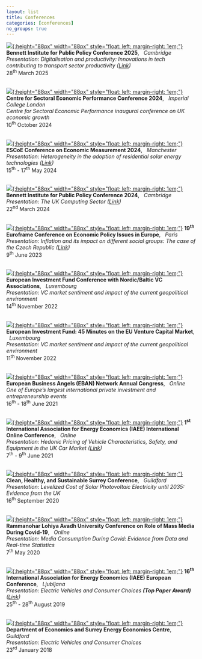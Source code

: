 ```yaml
---
layout: list
title: Conferences
categories: [conferences]
no_groups: true
---
```


[![](/assets/img/Bennett.jpg){:height="88px" width="88px" style="float: left; margin-right: 1em;"}](https://www.bennettinstitute.cam.ac.uk/) **Bennett Institute for Public Policy Conference 2025**, &nbsp; *Cambridge* <br>
*Presentation: Digitalisation and productivity: Innovations in tech contributing to transport sector productivity ([Link](https://www.bennettinstitute.cam.ac.uk/wp-content/uploads/2025/03/Bennett-Institute-for-Public-Policy-Annual-Conference-2025-programme.pdf))* <br>
28<sup>th</sup> March 2025 <br> <br>

[![](/assets/img/CSEP.jpeg){:height="88px" width="88px" style="float: left; margin-right: 1em;"}](https://www.imperial.ac.uk/sectoral-economic-performance/) **Centre for Sectoral Economic Performance Conference 2024**, &nbsp; *Imperial College London* <br> *Centre for Sectoral Economic Performance inaugural conference on UK economic growth* <br>
10<sup>th</sup> October 2024 <br> <br>

[![](/assets/img/ESCoE.jpg){:height="88px" width="88px" style="float: left; margin-right: 1em;"}](https://www.escoe.ac.uk/) **ESCoE Conference on Economic Measurement 2024**, &nbsp; *Manchester* <br> *Presentation: Heterogeneity in the adoption of residential solar energy technologies ([Link](https://virtual.oxfordabstracts.com/#/event/5114/submission/45))* <br>
15<sup>th</sup> - 17<sup>th</sup> May 2024 <br> <br>

[![](/assets/img/Bennett.jpg){:height="88px" width="88px" style="float: left; margin-right: 1em;"}](https://www.bennettinstitute.cam.ac.uk/) **Bennett Institute for Public Policy Conference 2024**, &nbsp; *Cambridge* <br>
*Presentation: The UK Computing Sector ([Link](https://www.bennettinstitute.cam.ac.uk/wp-content/uploads/2024/03/BIP-Conference-Programme-2024-spread.pdf))* <br>
22<sup>nd</sup> March 2024 <br> <br>

[![](/assets/img/Euroframe.jpg){:height="88px" width="88px" style="float: left; margin-right: 1em;"}](https://www.euroframe.org/homepage.html) **19<sup>th</sup> Euroframe Conference on Economic Policy Issues in Europe**, &nbsp; *Paris* <br>
*Presentation: Inflation and its impact on different social groups: The case of the Czech Republic ([Link](https://www.euroframe.org/files/user_upload/euroframe/docs/2023/Conference/Session%20B1/EUROFRAME_Robin%20Maialeh_RILSA.pdf))* <br>
9<sup>th</sup> June 2023 <br> <br>

[![](/assets/img/EIF.png){:height="88px" width="88px" style="float: left; margin-right: 1em;"}](https://www.eif.org/) **European Investment Fund Conference with Nordic/Baltic VC Associations**, &nbsp; *Luxembourg* <br>
*Presentation: VC market sentiment and impact of the current geopolitical environment* <br>
14<sup>th</sup> November 2022 <br> <br>

[![](/assets/img/EIF.png){:height="88px" width="88px" style="float: left; margin-right: 1em;"}](https://www.eif.org/) **European Investment Fund: 45 Minutes on the EU Venture Capital Market**, &nbsp; *Luxembourg* <br>
*Presentation: VC market sentiment and impact of the current geopolitical environment* <br>
11<sup>th</sup> November 2022 <br> <br>

[![](/assets/img/EBAN.png){:height="88px" width="88px" style="float: left; margin-right: 1em;"}](https://ebancongress.com/) **European Business Angels (EBAN) Network Annual Congress**, &nbsp; *Online* <br>
*One of Europe’s largest international private investment and entrepreneurship events* <br>
16<sup>th</sup> - 18<sup>th</sup> June 2021 <br> <br>

[![](/assets/img/IAEE.jpg){:height="88px" width="88px" style="float: left; margin-right: 1em;"}](https://iaee2021online.org/) **1<sup>st</sup> International Association for Energy Economics (IAEE) International Online Conference**, &nbsp; *Online* <br>
*Presentation: Hedonic Pricing of Vehicle Characteristics, Safety, and Equipment in the UK Car Market ([Link](https://iaee2021online.org/download/contribution/presentation/292/292_presentation_20210607_070002.pdf))* <br>
7<sup>th</sup> - 9<sup>th</sup> June 2021 <br> <br>

[![](/assets/img/Surrey.jpg){:height="88px" width="88px" style="float: left; margin-right: 1em;"}](https://www.surrey.ac.uk/school-economics) **Clean, Healthy, and Sustainable Surrey Conference**, &nbsp; *Guildford* <br>
*Presentation: Levelized Cost of Solar Photovoltaic Electricity until 2035: Evidence from the UK* <br>
16<sup>th</sup> September 2020 <br> <br>

[![](/assets/img/Rammanohar.png){:height="88px" width="88px" style="float: left; margin-right: 1em;"}](http://www.rmlau.ac.in/new/index.aspx) **Rammanohar Lohiya Avadh University Conference on Role of Mass Media During Covid-19**, &nbsp; *Online* <br>
*Presentation: Media Consumption During Covid: Evidence from Data and Real-time Statistics* <br>
7<sup>th</sup> May 2020 <br> <br>

[![](/assets/img/IAEE.jpg){:height="88px" width="88px" style="float: left; margin-right: 1em;"}](https://iaee2019ljubljana.oyco.eu/index.html) **16<sup>th</sup> International Association for Energy Economics (IAEE) European Conference**, &nbsp; *Ljubljana* <br>
*Presentation: Electric Vehicles and Consumer Choices **(Top Paper Award)** ([Link](http://iaee2019ljubljana.oyco.eu/download/contribution/presentation/340/340_presentation_20190826_142635.pdf))* <br>
25<sup>th</sup> - 28<sup>th</sup> August 2019 <br> <br>

[![](/assets/img/Surrey.jpg){:height="88px" width="88px" style="float: left; margin-right: 1em;"}](https://www.surrey.ac.uk/school-economics) **Department of Economics and Surrey Energy Economics Centre**, &nbsp; *Guildford* <br>
*Presentation: Electric Vehicles and Consumer Choices* <br>
23<sup>rd</sup> January 2018 <br> <br>
